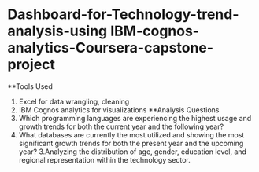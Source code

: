 # Dashboard-for-Technology-trend-analysis-using IBM-cognos-analytics-Coursera-capstone-project
**Tools Used
1. Excel for data wrangling, cleaning
2. IBM Cognos analytics for visualizations
**Analysis Questions
1. Which programming languages are experiencing the highest usage and growth trends for both the current year and the following year?
2. What databases are currently the most utilized and showing the most significant growth trends for both the present year and the upcoming year?
3.Analyzing the distribution of age, gender, education level, and regional representation within the technology sector.

